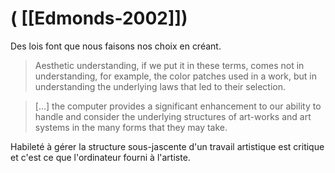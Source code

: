 # ( [[Edmonds-2002]])


Des lois font que nous faisons nos choix en créant.

>Aesthetic understanding, if we put it in these terms, comes not in understanding, for example, the color patches used in a work, but in understanding the underlying laws that led to their selection.


> [...] the computer provides a significant enhancement to our ability to handle and consider the underlying structures of art-works and art systems in the many forms that they may take.

Habileté à gérer la structure sous-jascente d'un travail artistique est critique et c'est ce que l'ordinateur fourni à l'artiste.



